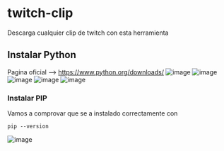 # twitch-clip
Descarga cualquier clip de twitch con esta herramienta
## Instalar Python
Pagina oficial --> https://www.python.org/downloads/
![image](https://user-images.githubusercontent.com/116662838/216862022-e3712acf-d818-442d-ba1e-d8f4df525853.png)
![image](https://user-images.githubusercontent.com/116662838/216862106-33c533ac-ae40-4d67-b754-d002b07632c8.png)
![image](https://user-images.githubusercontent.com/116662838/216862146-2fea6859-5187-4058-b591-9632d92c1c36.png)
![image](https://user-images.githubusercontent.com/116662838/216862380-43e8cba8-f7a1-48ca-8db3-e64f838677e4.png)
![image](https://user-images.githubusercontent.com/116662838/216862501-a59f3951-a6a1-47a6-8524-ecc1629b2c10.png)

### Instalar PIP
Vamos a comprovar que se a instalado correctamente con
```
pip --version
```
![image](https://user-images.githubusercontent.com/116662838/216862803-70082432-e64b-4732-a0bd-4b7dc3569e6b.png)
